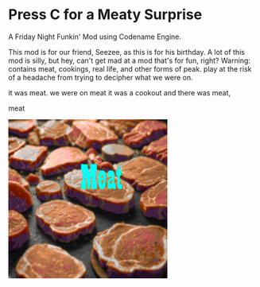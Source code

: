 # Press C for a Meaty Surprise
A Friday Night Funkin' Mod using Codename Engine.

This mod is for our friend, Seezee, as this is for his birthday. A lot of this mod is silly, but hey, can't get mad at a mod that's for fun, right? 
Warning: contains meat, cookings, real life, and other forms of peak. play at the risk of a headache from trying to decipher what we were on.

it was meat. we were on meat it was a cookout and there was meat,






meat

![meat](./images/meat/meats.png)
